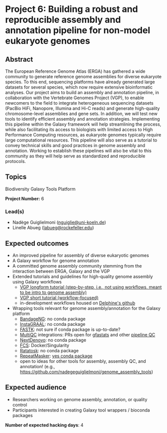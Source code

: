 # Project 6: Building a robust and reproducible assembly and annotation pipeline for non-model eukaryote genomes

## Abstract

The European Reference Genome Atlas (ERGA) has gathered a wide community to generate reference genome assemblies for diverse eukaryote species. To this end, sequencing platforms have already generated large datasets for several species, which now require extensive bioinformatic analyses. Our project aims to build an assembly and annotation pipeline, in collaboration with the Vertebrate Genomes Project (VGP), to enable newcomers to the field to integrate heterogeneous sequencing datasets (PacBio HiFi, Nanopore, Illumina and Hi-C reads) and generate high-quality chromosome-level assemblies and gene sets. In addition, we will test new tools to identify efficient assembly and annotation strategies. Implementing this pipeline within the Galaxy framework will help streamlining the process, while also facilitating its access to biologists with limited access to High Performance Computing resources, as eukaryote genomes typically require large computational resources. This pipeline will also serve as a tutorial to convey technical skills and good practices in genome assembly and annotation. Working to establish these pipelines will also be vital to this community as they will help serve as standardized and reproducible protocols.

## Topics

Biodiversity
Galaxy
Tools Platform

**Project Number:** 6

### Lead(s)

- Nadège Guiglielmoni (nguiglie@uni-koeln.de)
- Linelle Abueg (labueg@rockefeller.edu)

## Expected outcomes

- An improved pipeline for assembly of diverse eukaryotic genomes
- A Galaxy workflow for genome annotation
- A committed genome assembly community stemming from the interaction between ERGA, Galaxy and the VGP
- Extended tutorials and guidelines for high-quality genome assembly using Galaxy workflows
  - [VGP longform tutorial (step-by-step, i.e., not using workflows, meant to be intro to genome assembly)](https://training.galaxyproject.org/training-material//topics/assembly/tutorials/vgp_genome_assembly/tutorial.html)
  - [VGP short tutorial (workflow-focused)](https://training.galaxyproject.org/training-material/topics/assembly/tutorials/vgp_workflow_training/tutorial.html)
  - in-development workflows housed on [Delphine's github](https://github.com/Delphine-L/iwc/tree/VGP/workflows/VGP-assembly-v2)
- Wrapping tools relevant for genome assembly/annotation for the Galaxy platform
  - [BandageNG](https://github.com/asl/BandageNG): no conda package
  - [InstaGRAAL](https://github.com/koszullab/instaGRAAL): no conda package
  - [FASTK](https://github.com/thegenemyers/FASTK/issues/10): not sure if conda package is up-to-date?
  - [MultiQC](https://github.com/ewels/MultiQC) integrations: PRs open for [gfastats](https://github.com/ewels/MultiQC/pull/1699) and other [pipeline QC](https://github.com/ewels/MultiQC/pull/1641)
  - [NextDenovo](https://github.com/Nextomics/NextDenovo): no conda package
  - [FCS](https://github.com/ncbi/fcs): Docker/Singularity
  - [Ratatosk](https://github.com/DecodeGenetics/Ratatosk): no conda package
  - [RepeatMasker](http://www.repeatmasker.org/RepeatMasker/): [yes conda package](https://anaconda.org/bioconda/repeatmasker)
  - open to ideas for other tools for assembly, assembly QC, and annotation! (e.g., https://github.com/nadegeguiglielmoni/genome_assembly_tools)

## Expected audience

- Researchers working on genome assembly, annotation, or quality control
- Participants interested in creating Galaxy tool wrappers / bioconda packages

**Number of expected hacking days**: 4

